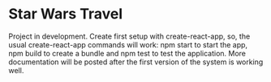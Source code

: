 # Star Wars Travel

Project in development. Create first setup with create-react-app, so, the usual create-react-app commands will work: npm start to start the app, npm build to create a bundle and npm test to test the application. More documentation will be posted after the first version of the system is working well.
